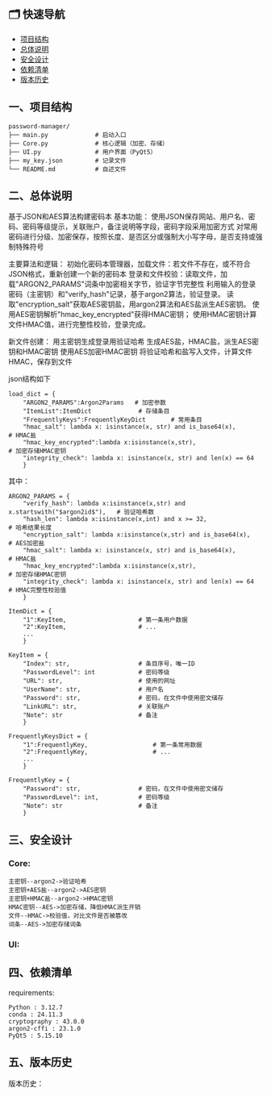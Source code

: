 ## 🗂️ 快速导航  
- [项目结构](#一项目结构)
- [总体说明](#二总体说明)
- [安全设计](#三安全设计)
- [依赖清单](#四依赖清单)
- [版本历史](#五版本历史)  

## 一、项目结构
    password-manager/
    ├── main.py             # 启动入口
    ├── Core.py             # 核心逻辑（加密、存储）
    ├── UI.py               # 用户界面（PyQt5）
    ├── my_key.json         # 记录文件
    └── README.md           # 自述文件

## 二、总体说明

基于JSON和AES算法构建密码本
基本功能：
使用JSON保存网站、用户名、密码、密码等级提示，关联账户，备注说明等字段，密码字段采用加密方式
对常用密码进行分级、加密保存，按照长度、是否区分或强制大小写字母，是否支持或强制特殊符号

主要算法和逻辑：
初始化密码本管理器，加载文件：若文件不存在，或不符合JSON格式，重新创建一个新的密码本
登录和文件校验：读取文件，加载"ARGON2_PARAMS"词条中加密相关字节，验证字节完整性
利用输入的登录密码（主密钥）和"verify_hash"记录，基于argon2算法，验证登录。
读取"encryption_salt"获取AES密钥盐，用argon2算法和AES盐派生AES密钥。
使用AES密钥解析"hmac_key_encrypted"获得HMAC密钥；
使用HMAC密钥计算文件HMAC值，进行完整性校验，登录完成。

新文件创建：
用主密钥生成登录用验证哈希
生成AES盐，HMAC盐，派生AES密钥和HMAC密钥
使用AES加密HMAC密钥
将验证哈希和盐写入文件，计算文件HMAC，保存到文件
    

json结构如下

    load_dict = {
        "ARGON2_PARAMS":Argon2Params   # 加密参数
        "ItemList":ItemDict             # 存储条目
        "FrequentlyKeys":FrequentlyKeyDict       # 常用条目
        "hmac_salt": lambda x: isinstance(x, str) and is_base64(x),                 # HMAC盐
        "hmac_key_encrypted":lambda x:isinstance(x,str),                            # 加密存储HMAC密钥
        "integrity_check": lambda x: isinstance(x, str) and len(x) == 64
        }
其中：

    ARGON2_PARAMS = {
        "verify_hash": lambda x:isinstance(x,str) and x.startswith("$argon2id$"),   # 验证哈希数
        "hash_len": lambda x:isinstance(x,int) and x >= 32,                         # 哈希结果长度
        "encryption_salt": lambda x:isinstance(x,str) and is_base64(x),             # AES加密盐
        "hmac_salt": lambda x: isinstance(x, str) and is_base64(x),                 # HMAC盐
        "hmac_key_encrypted":lambda x:isinstance(x,str),                            # 加密存储HMAC密钥
        "integrity_check": lambda x: isinstance(x, str) and len(x) == 64            # HMAC完整性校验值
        }

    ItemDict = {
        "1":KeyItem,                    # 第一条用户数据
        "2":KeyItem,                    # ...
        ...
        }

    KeyItem = {
        "Index": str,                   # 条目序号，唯一ID
        "PasswordLevel": int            # 密码等级
        "URL": str,                     # 使用的网址
        "UserName": str,                # 用户名
        "Password": str,                # 密码，在文件中使用密文储存
        "LinkURL": str,                 # 关联账户
        "Note": str                     # 备注
        }   

    FrequentlyKeysDict = {
        "1":FrequentlyKey,                  # 第一条常用数据
        "2":FrequentlyKey,                  # ...
        ...
        } 

    FrequentlyKey = {
        "Password": str,                # 密码，在文件中使用密文储存
        "PasswordLevel": int,           # 密码等级
        "Note": str                     # 备注
        }

## 三、安全设计
### Core:
    主密钥--argon2->验证哈希
    主密钥+AES盐--argon2->AES密钥
    主密钥+HMAC盐--argon2->HMAC密钥
    HMAC密钥--AES->加密存储，降低HMAC派生开销
    文件--HMAC->校验值，对比文件是否被篡改
    词条--AES->加密存储词条
### UI:
    

## 四、依赖清单
requirements:

    Python : 3.12.7
    conda : 24.11.3
    cryptography : 43.0.0
    argon2-cffi : 23.1.0
    PyQt5 : 5.15.10

## 五、版本历史
版本历史：
